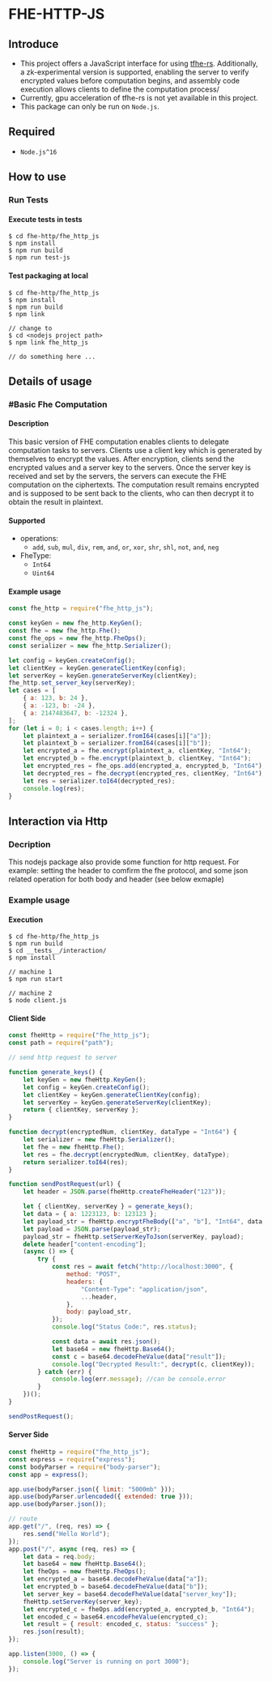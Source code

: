 # FHE-HTTP-JS

## Introduce
- This project offers a JavaScript interface for using [tfhe-rs](https://github.com/zama-ai/tfhe-rs). Additionally, a zk-experimental version is supported, enabling the server to verify encrypted values before computation begins, and assembly code execution allows clients to define the computation process/
- Currently, gpu acceleration of tfhe-rs is not yet available in this project.
- This package can only be run on `Node.js`.

## Required
- `Node.js^16`


## How to use
### Run Tests
#### Execute tests in __tests__
```shellscript
$ cd fhe-http/fhe_http_js
$ npm install
$ npm run build
$ npm run test-js
```
#### Test packaging at local
```shellscript
$ cd fhe-http/fhe_http_js
$ npm install
$ npm run build
$ npm link

// change to 
$ cd <nodejs project path>
$ npm link fhe_http_js

// do something here ... 
```

## Details of usage
### #Basic Fhe Computation
#### Description
This basic version of FHE computation enables clients to delegate computation tasks to servers. Clients use a client key which is generated by themselves to encrypt the values. After encryption, clients send the encrypted values and a server key to the servers. Once the server key is received and set by the servers, the servers can execute the FHE computation on the ciphertexts. The computation result remains encrypted and is supposed to be sent back to the clients, who can then decrypt it to obtain the result in plaintext.

#### Supported
- operations: 
  - `add`, `sub`, `mul`, `div`, `rem`, `and`, `or`, `xor`, `shr`, `shl`, `not`, `and`, `neg`
- FheType: 
  - `Int64`
  - `Uint64`

#### Example usage
```javascript
const fhe_http = require("fhe_http_js");

const keyGen = new fhe_http.KeyGen();
const fhe = new fhe_http.Fhe();
const fhe_ops = new fhe_http.FheOps();
const serializer = new fhe_http.Serializer();

let config = keyGen.createConfig();
let clientKey = keyGen.generateClientKey(config);
let serverKey = keyGen.generateServerKey(clientKey);
fhe_http.set_server_key(serverKey);
let cases = [
    { a: 123, b: 24 },
    { a: -123, b: -24 },
    { a: 2147483647, b: -12324 },
];
for (let i = 0; i < cases.length; i++) {
    let plaintext_a = serializer.fromI64(cases[i]["a"]);
    let plaintext_b = serializer.fromI64(cases[i]["b"]);
    let encrypted_a = fhe.encrypt(plaintext_a, clientKey, "Int64");
    let encrypted_b = fhe.encrypt(plaintext_b, clientKey, "Int64");
    let encrypted_res = fhe_ops.add(encrypted_a, encrypted_b, "Int64");
    let decrypted_res = fhe.decrypt(encrypted_res, clientKey, "Int64");
    let res = serializer.toI64(decrypted_res);
    console.log(res);
}

```

## Interaction via Http
### Decription
This nodejs package also provide some function for http request. For example: setting the header to comfirm the fhe protocol, and some json related operation for both body and header (see below exmaple)

### Example usage
#### Execution
```shellscript
$ cd fhe-http/fhe_http_js
$ npm run build
$ cd __tests__/interaction/
$ npm install

// machine 1
$ npm run start

// machine 2
$ node client.js
```
#### Client Side
```javascript
const fheHttp = require("fhe_http_js");
const path = require("path");

// send http request to server

function generate_keys() {
    let keyGen = new fheHttp.KeyGen();
    let config = keyGen.createConfig();
    let clientKey = keyGen.generateClientKey(config);
    let serverKey = keyGen.generateServerKey(clientKey);
    return { clientKey, serverKey };
}

function decrypt(encryptedNum, clientKey, dataType = "Int64") {
    let serializer = new fheHttp.Serializer();
    let fhe = new fheHttp.Fhe();
    let res = fhe.decrypt(encryptedNum, clientKey, dataType);
    return serializer.toI64(res);
}

function sendPostRequest(url) {
    let header = JSON.parse(fheHttp.createFheHeader("123"));

    let { clientKey, serverKey } = generate_keys();
    let data = { a: 1223123, b: 123123 };
    let payload_str = fheHttp.encryptFheBody(["a", "b"], "Int64", data, clientKey);
    let payload = JSON.parse(payload_str);
    payload_str = fheHttp.setServerKeyToJson(serverKey, payload);
    delete header["content-encoding"];
    (async () => {
        try {
            const res = await fetch("http://localhost:3000", {
                method: "POST",
                headers: {
                    "Content-Type": "application/json",
                    ...header,
                },
                body: payload_str,
            });
            console.log("Status Code:", res.status);

            const data = await res.json();
            let base64 = new fheHttp.Base64();
            const c = base64.decodeFheValue(data["result"]);
            console.log("Decrypted Result:", decrypt(c, clientKey));
        } catch (err) {
            console.log(err.message); //can be console.error
        }
    })();
}

sendPostRequest();
```

#### Server Side
```javascript
const fheHttp = require("fhe_http_js");
const express = require("express");
const bodyParser = require("body-parser");
const app = express();

app.use(bodyParser.json({ limit: "5000mb" }));
app.use(bodyParser.urlencoded({ extended: true }));
app.use(bodyParser.json());

// route
app.get("/", (req, res) => {
    res.send("Hello World");
});
app.post("/", async (req, res) => {
    let data = req.body;
    let base64 = new fheHttp.Base64();
    let fheOps = new fheHttp.FheOps();
    let encrypted_a = base64.decodeFheValue(data["a"]);
    let encrypted_b = base64.decodeFheValue(data["b"]);
    let server_key = base64.decodeFheValue(data["server_key"]);
    fheHttp.setServerKey(server_key);
    let encrypted_c = fheOps.add(encrypted_a, encrypted_b, "Int64");
    let encoded_c = base64.encodeFheValue(encrypted_c);
    let result = { result: encoded_c, status: "success" };
    res.json(result);
});

app.listen(3000, () => {
    console.log("Server is running on port 3000");
});
```